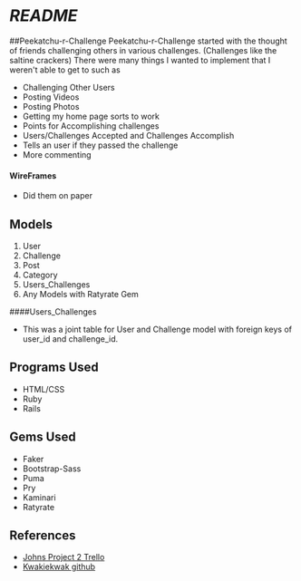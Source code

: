 # *README*

##Peekatchu-r-Challenge
Peekatchu-r-Challenge started with the thought of friends challenging others in various challenges. (Challenges like the saltine crackers) There were many things I wanted to implement that I weren't able to get to such as 

* Challenging Other Users
* Posting Videos
* Posting Photos
* Getting my home page sorts to work
* Points for Accomplishing challenges
* Users/Challenges Accepted and Challenges Accomplish
* Tells an user if they passed the challenge
* More commenting 

#### WireFrames
* Did them on paper

## Models
1. User
2. Challenge
3. Post
4. Category
5. Users_Challenges
6. Any Models with Ratyrate Gem

####Users_Challenges
* This was a joint table for User and Challenge model with foreign keys of user_id and challenge_id.

## Programs Used
* HTML/CSS
* Ruby
* Rails

## Gems Used
* Faker
* Bootstrap-Sass
* Puma
* Pry
* Kaminari
* Ratyrate

## References
* [Johns Project 2 Trello](https://trello.com/b/tRxF3vRr/ga-wdi-project-2)
* [Kwakiekwak github](https://github.com/kwakiekwak/peekatchu-r)


